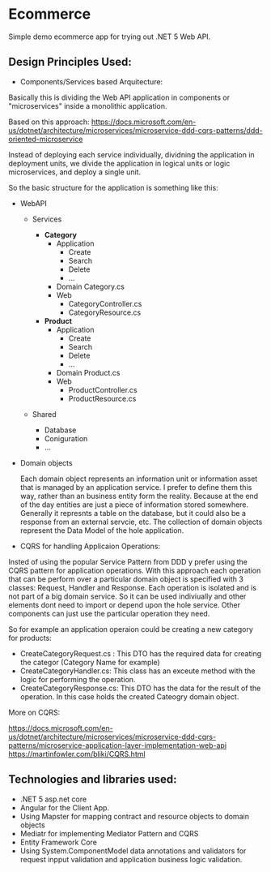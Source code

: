 # Ecommerce

Simple demo ecommerce app for trying out .NET 5 Web API.

## Design Principles Used:

- Components/Services based Arquitecture:

Basically this is dividing the Web API application in components or "microservices" inside a monolithic application.

Based on this approach: https://docs.microsoft.com/en-us/dotnet/architecture/microservices/microservice-ddd-cqrs-patterns/ddd-oriented-microservice

Instead of deploying each service individually, dividning the application in deployment units, we divide the application in logical units or logic microservices, and deploy a single unit.

So the basic structure for the application is something like this:
  * WebAPI
    * Services
      * __Category__
        * Application
          * Create
          * Search
          * Delete
          * ...
        * Domain
          Category.cs
        * Web
          * CategoryController.cs
          * CategoryResource.cs
      * __Product__
        * Application
          * Create
          * Search
          * Delete
          * ...
        * Domain
          Product.cs
        * Web
          * ProductController.cs
          * ProductResource.cs
  
    * Shared
      * Database
      * Coniguration
      * ...

- Domain objects

  Each domain object represents an information unit or information asset that is managed by an application service.
  I prefer to define them this way, rather than an business entity form the reality.
  Because at the end of the day entities are just a piece of information stored somewhere.
  Generally it represnts a table on the database, but it could also be a response from an external servcie, etc.
  The collection of domain objects represent the Data Model of the hole application.

- CQRS for handling Applicaion Operations:

Insted of using the popular Service Pattern from DDD y prefer using the CQRS pattern for application operations. 
With this approach each operation that can be perform over a particular domain object is specified with 3 classes: Request, Handler and Response.
Each operation is isolated and is not part of a big domain service. So it can be used indiviually and other elements dont need to import or depend upon the hole service.
Other components can just use the particular operation they need.

So for example an application operaion could be creating a new category for products:
  - CreateCategoryRequest.cs : This DTO has the required data for creating the categor (Category Name for example)
  - CreateCategoryHandler.cs: This class has an exceute method with the logic for performing the operation.
  - CreateCategoryResponse.cs: This DTO has the data for the result of the operation. In this case holds the created Cateogry domain object.

More on CQRS:

https://docs.microsoft.com/en-us/dotnet/architecture/microservices/microservice-ddd-cqrs-patterns/microservice-application-layer-implementation-web-api
https://martinfowler.com/bliki/CQRS.html


## Technologies and libraries used:

- .NET 5 asp.net core
- Angular for the Client App.
- Using Mapster for mapping contract and resource objects to domain objects 
- Mediatr for implementing Mediator Pattern and CQRS
- Entity Framework Core
- Using System.ComponentModel data annotations and validators for request inpput validation and application business logic validation.
